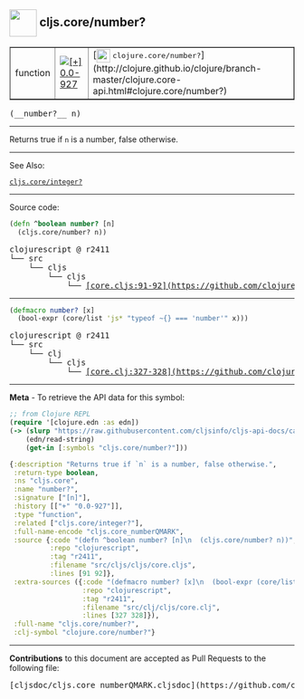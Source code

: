 ## <img width="48px" valign="middle" src="http://i.imgur.com/Hi20huC.png"> cljs.core/number?

 <table border="1">
<tr>

<td>function</td>
<td><a href="https://github.com/cljsinfo/cljs-api-docs/tree/0.0-927"><img valign="middle" alt="[+] 0.0-927" src="https://img.shields.io/badge/+-0.0--927-lightgrey.svg"></a> </td>
<td>
[<img height="24px" valign="middle" src="http://i.imgur.com/1GjPKvB.png"> <samp>clojure.core/number?</samp>](http://clojure.github.io/clojure/branch-master/clojure.core-api.html#clojure.core/number?)
</td>
</tr>
</table>

 <samp>
(__number?__ n)<br>
</samp>

---

Returns true if `n` is a number, false otherwise.

---


See Also:

[`cljs.core/integer?`](cljs.core_integerQMARK.md)<br>

---


Source code:

```clj
(defn ^boolean number? [n]
  (cljs.core/number? n))
```

 <pre>
clojurescript @ r2411
└── src
    └── cljs
        └── cljs
            └── <ins>[core.cljs:91-92](https://github.com/clojure/clojurescript/blob/r2411/src/cljs/cljs/core.cljs#L91-L92)</ins>
</pre>


---

```clj
(defmacro number? [x]
  (bool-expr (core/list 'js* "typeof ~{} === 'number'" x)))
```

 <pre>
clojurescript @ r2411
└── src
    └── clj
        └── cljs
            └── <ins>[core.clj:327-328](https://github.com/clojure/clojurescript/blob/r2411/src/clj/cljs/core.clj#L327-L328)</ins>
</pre>

---

__Meta__ - To retrieve the API data for this symbol:

```clj
;; from Clojure REPL
(require '[clojure.edn :as edn])
(-> (slurp "https://raw.githubusercontent.com/cljsinfo/cljs-api-docs/catalog/cljs-api.edn")
    (edn/read-string)
    (get-in [:symbols "cljs.core/number?"]))
```

```clj
{:description "Returns true if `n` is a number, false otherwise.",
 :return-type boolean,
 :ns "cljs.core",
 :name "number?",
 :signature ["[n]"],
 :history [["+" "0.0-927"]],
 :type "function",
 :related ["cljs.core/integer?"],
 :full-name-encode "cljs.core_numberQMARK",
 :source {:code "(defn ^boolean number? [n]\n  (cljs.core/number? n))",
          :repo "clojurescript",
          :tag "r2411",
          :filename "src/cljs/cljs/core.cljs",
          :lines [91 92]},
 :extra-sources ({:code "(defmacro number? [x]\n  (bool-expr (core/list 'js* \"typeof ~{} === 'number'\" x)))",
                  :repo "clojurescript",
                  :tag "r2411",
                  :filename "src/clj/cljs/core.clj",
                  :lines [327 328]}),
 :full-name "cljs.core/number?",
 :clj-symbol "clojure.core/number?"}

```

---

__Contributions__ to this document are accepted as Pull Requests to the following file:

 <pre>
[cljsdoc/cljs.core_numberQMARK.cljsdoc](https://github.com/cljsinfo/cljs-api-docs/blob/master/cljsdoc/cljs.core_numberQMARK.cljsdoc)
</pre>


